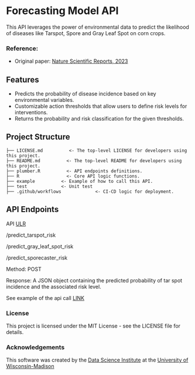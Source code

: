 # **Forecasting Model API**

This API leverages the power of environmental data to predict the likelihood of diseases like Tarspot, Spore and Gray Leaf Spot on corn crops. 


### Reference:
- Original paper: [Nature Scientific Reports, 2023](https://www.nature.com/articles/s41598-023-44338-6)


## Features

- Predicts the probability of disease incidence based on key environmental variables.
- Customizable action thresholds that allow users to define risk levels for interventions.
- Returns the probability and risk classification for the given thresholds.

## Project Structure
```plaintext
├── LICENSE.md          <- The top-level LICENSE for developers using this project.
├── README.md          <- The top-level README for developers using this project.
├── plumber.R          <- API endpoints definitions.
├── R                  <- Core API logic functions.
├── example          <- Example of how to call this API.  
├── test             <- Unit test
├── .github/workflows             <- CI-CD logic for deployment.
```

## API Endpoints
API [ULR](https://connect.doit.wisc.edu/forecasting_corn_disease/)

/predict_tarspot_risk

/predict_gray_leaf_spot_risk

/predict_sporecaster_risk


Method: POST


Response: A JSON object containing the predicted probability of tar spot incidence and the associated risk level.

See example of the api call [LINK](https://github.com/UW-Madison-DSI/corn_disease_forecast_api/blob/main/example/example_api_call.R)


### License

This project is licensed under the MIT License - see the LICENSE file for details.


### Acknowledgements

This software was created by the [Data Science Institute](https://datascience.wisc.edu) at the [University of Wisconsin-Madison](https://www.wisc.edu)